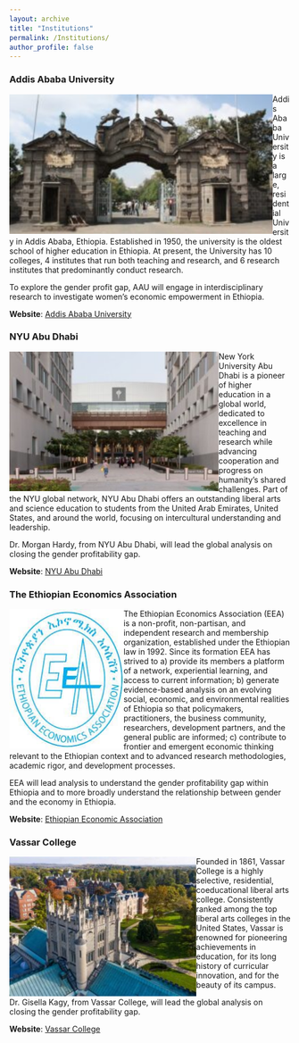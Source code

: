 ```yaml
---
layout: archive
title: "Institutions"
permalink: /Institutions/
author_profile: false
---
```

### Addis Ababa University
<img style="float: left;" src="../images/Addis-Ababa-U.jpg" height="250"> Addis Ababa University is a large,  residential University in Addis Ababa, Ethiopia. Established in 1950, the university is the oldest school of higher education in Ethiopia. At present, the University has 10 colleges, 4 institutes that run both teaching and research, and 6 research institutes that predominantly conduct research.

To explore the gender profit gap, AAU will engage in interdisciplinary research to investigate women’s economic empowerment in Ethiopia.

**Website**: [Addis Ababa University](http://www.aau.edu.et/about/aau-at-glance/)

### NYU Abu Dhabi 

<img style="float: left;" src="../images/NYUAD.jpg" height="250"> New York University Abu Dhabi is a pioneer of higher education in a global world, dedicated to excellence in teaching and research while advancing cooperation and progress on humanity’s shared challenges. Part of the NYU global network, NYU Abu Dhabi offers an outstanding liberal arts and science education to students from the United Arab Emirates, United States, and around the world, focusing on intercultural understanding and leadership.

Dr. Morgan Hardy, from NYU Abu Dhabi, will lead the global analysis on closing the gender profitability gap.

**Website**: [NYU Abu Dhabi](https://nyuad.nyu.edu/en/)

### The Ethiopian Economics Association

<img style="float: left;" src="../images/EAA.jpg" height="250">The Ethiopian Economics Association (EEA) is a non-profit, non-partisan, and independent research and membership organization, established under the Ethiopian law in 1992. Since its formation EEA has strived to a) provide its members a platform of a network, experiential learning, and access to current information; b) generate evidence-based analysis on an evolving social, economic, and environmental realities of Ethiopia so that policymakers, practitioners, the business community, researchers, development partners, and the general public are informed; c) contribute to frontier and emergent economic thinking relevant to the Ethiopian context and to advanced research methodologies, academic rigor, and development processes.

EEA will lead analysis to understand the gender profitability gap within Ethiopia and to more broadly understand the relationship between gender and the economy in Ethiopia.

**Website**: [Ethiopian Economic Association](https://eea-et.org/portfolio/global-foundational-analysis-to-close-the-gender-profitability-gap-gpg/)

### Vassar College 

<img style="float: left;" src="../images/Vassar.jpg" height="250"> Founded in 1861, Vassar College is a highly selective, residential, coeducational liberal arts college. Consistently ranked among the top liberal arts colleges in the United States, Vassar is renowned for pioneering achievements in education, for its long history of curricular innovation, and for the beauty of its campus. 

Dr. Gisella Kagy, from Vassar College, will lead the global analysis on closing the gender profitability gap.

**Website**: [Vassar College](http://www.vassar.edu/)
